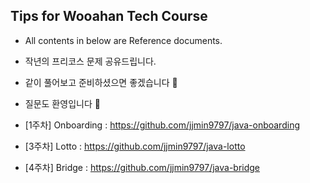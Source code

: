 ## Tips for Wooahan Tech Course

- All contents in below are Reference documents.

- 작년의 프리코스 문제 공유드립니다.

- 같이 풀어보고 준비하셨으면 좋겠습니다 🙂

- 질문도 환영입니다 🙂

- [1주차] Onboarding : https://github.com/jjmin9797/java-onboarding
- [3주차] Lotto : https://github.com/jjmin9797/java-lotto
- [4주차] Bridge : https://github.com/jjmin9797/java-bridge
